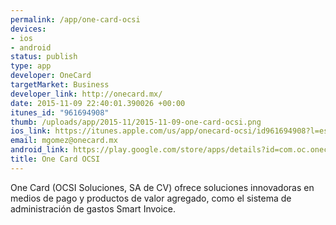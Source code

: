 ```yaml
--- 
permalink: /app/one-card-ocsi
devices: 
- ios
- android
status: publish
type: app
developer: OneCard
targetMarket: Business
developer_link: http://onecard.mx/
date: 2015-11-09 22:40:01.390026 +00:00
itunes_id: "961694908"
thumb: /uploads/app/2015-11/2015-11-09-one-card-ocsi.png
ios_link: https://itunes.apple.com/us/app/onecard-ocsi/id961694908?l=es&ls=1&mt=8
email: mgomez@onecard.mx
android_link: https://play.google.com/store/apps/details?id=com.oc.onecard
title: One Card OCSI
---
```


One Card (OCSI Soluciones, SA de CV) ofrece soluciones innovadoras en medios de pago y productos de valor agregado, como el sistema de administración de gastos Smart Invoice.
